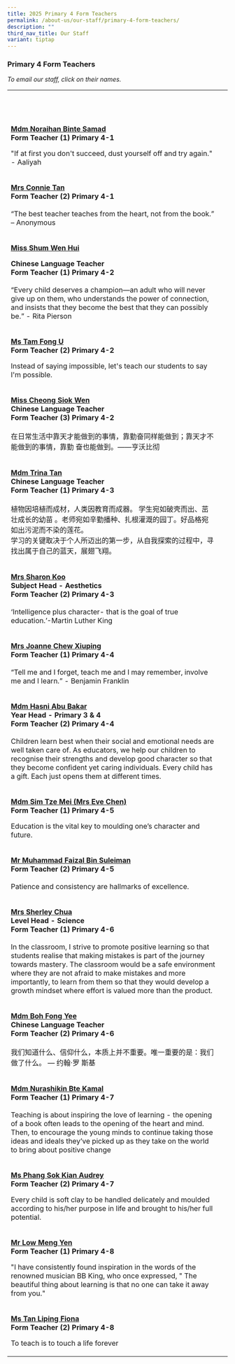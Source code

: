 ```yaml
---
title: 2025 Primary 4 Form Teachers
permalink: /about-us/our-staff/primary-4-form-teachers/
description: ""
third_nav_title: Our Staff
variant: tiptap
---
```

<h3>Primary 4 Form Teachers</h3>
<p><em>To email our staff, click on their names.</em>
</p>
<table style="minWidth: 50px">
<colgroup>
<col>
<col>
</colgroup>
<tbody>
<tr>
<th rowspan="1" colspan="1">
<p>&nbsp;</p>
</th>
<th rowspan="1" colspan="1">
<p>&nbsp;</p>
</th>
</tr>
<tr>
<td rowspan="1" colspan="1">
<p><strong><a href="mailto:noraihan_samad@moe.edu.sg" rel="noopener noreferrer nofollow" target="_blank"><u>Mdm Noraihan Binte Samad</u></a></strong>
<br><strong>Form Teacher (1) Primary 4-1</strong> 
<br>
</p>
<p>"If at first you don't succeed, dust yourself off and try again." - Aaliyah</p>
</td>
<td rowspan="1" colspan="1">
<p>&nbsp;</p>
</td>
</tr>
<tr>
<td rowspan="1" colspan="1">
<p><strong><a href="mailto:ho_yit_chin_connie@moe.edu.sg" rel="noopener noreferrer nofollow" target="_blank">Mrs Connie Tan</a></strong>
<br><strong>Form Teacher (2) Primary 4-1</strong> 
<br>
<br>“The best teacher teaches from the heart, not from the book.” – Anonymous</p>
</td>
<td rowspan="1" colspan="1">
<p>&nbsp;</p>
</td>
</tr>
<tr>
<td rowspan="1" colspan="1">
<p><strong><a href="mailto:shum_wen_hui@moe.edu.sg" rel="noopener noreferrer nofollow" target="_blank">Miss Shum Wen Hui</a></strong> 
</p>
<p><strong>Chinese Language Teacher</strong>
<br><strong>Form Teacher (1) Primary 4-2</strong> 
<br>
<br>“Every child deserves a champion—an adult who will never give up on them,
who understands the power of connection, and insists that they become the
best that they can possibly be.” - Rita Pierson</p>
</td>
<td rowspan="1" colspan="1">
<p>&nbsp;</p>
</td>
</tr>
<tr>
<td rowspan="1" colspan="1">
<p><strong><a href="mailto:tam_fong_u@moe.edu.sg" rel="noopener nofollow" target="_blank">Ms Tam Fong U</a></strong>
<br><strong>Form Teacher (2) Primary 4-2</strong>
</p>
<p></p>
<p>Instead of saying impossible, let's teach our students to say I'm possible.</p>
</td>
<td rowspan="1" colspan="1">
<p>&nbsp;</p>
</td>
</tr>
<tr>
<td rowspan="1" colspan="1">
<p><strong><a href="mailto:cheong_siok_wen@moe.edu.sg" rel="noopener noreferrer nofollow" target="_blank">Miss Cheong Siok Wen</a></strong> 
<br><strong>Chinese Language Teacher<br>Form Teacher (3) Primary 4-2</strong> 
<br>
<br>在日常生活中靠天才能做到的事情，靠勤奋同样能做到；靠天才不能做到的事情，靠勤 奋也能做到。——亨沃比彻</p>
</td>
<td rowspan="1" colspan="1">
<p>&nbsp;</p>
</td>
</tr>
<tr>
<td rowspan="1" colspan="1">
<p><strong><a href="mailto:tan_chiao_sze_trina@moe.edu.sg" rel="noopener noreferrer nofollow" target="_blank">Mdm Trina Tan </a></strong>
<br><strong>Chinese Language Teacher<br>Form Teacher (1) Primary 4-3</strong> 
<br>
<br>植物因培植而成材，人类因教育而成器。 学生宛如破壳而出、茁壮成长的幼苗 。老师宛如辛勤播种、扎根灌溉的园丁。好品格宛如出污泥而不染的莲花。
<br>学习的关键取决于个人所迈出的第一步，从自我探索的过程中，寻找出属于自己的蓝天，展翅飞翔。</p>
</td>
<td rowspan="1" colspan="1">
<p>&nbsp;</p>
</td>
</tr>
<tr>
<td rowspan="1" colspan="1">
<p><strong><a href="mailto:sharon_loh_weng_lye@moe.edu.sg" rel="noopener noreferrer nofollow" target="_blank">Mrs Sharon Koo</a></strong> 
<br><strong>Subject Head - Aesthetics<br>Form Teacher (2) Primary 4-3</strong> 
<br>
<br>‘Intelligence plus character- that is the goal of true education.’-Martin
Luther King</p>
</td>
<td rowspan="1" colspan="1">
<p>&nbsp;</p>
</td>
</tr>
<tr>
<td rowspan="1" colspan="1">
<p><strong><a href="mailto:lim_xiuping_joanne@moe.edu.sg" rel="noopener noreferrer nofollow" target="_blank">Mrs Joanne Chew Xiuping</a></strong> 
<br><strong>Form Teacher (1) Primary 4-4</strong> 
<br>
<br>“Tell me and I forget, teach me and I may remember, involve me and I learn.”
- Benjamin Franklin</p>
</td>
<td rowspan="1" colspan="1">
<p>&nbsp;</p>
</td>
</tr>
<tr>
<td rowspan="1" colspan="1">
<p><strong><a href="mailto:hasni_abu_bakar@moe.edu.sg" rel="noopener noreferrer nofollow" target="_blank">Mdm Hasni Abu Bakar</a></strong> 
<br><strong>Year Head - Primary 3 &amp; 4<br>Form Teacher (2) Primary 4-4</strong> 
<br>
<br>Children learn best when their social and emotional needs are well taken
care of. As educators, we help our children to recognise their strengths
and develop good character so that they become confident yet caring individuals.
Every child has a gift. Each just opens them at different times.</p>
</td>
<td rowspan="1" colspan="1">
<p>&nbsp;</p>
</td>
</tr>
<tr>
<td rowspan="1" colspan="1">
<p><strong><a href="mailto:sim_tze_mei@moe.edu.sg" rel="noopener noreferrer nofollow" target="_blank">Mdm Sim Tze Mei (Mrs Eve Chen)</a></strong>
<br><strong>Form Teacher (1) Primary 4-5</strong> 
<br>
</p>
<p>Education is the vital key to moulding one’s character and future.</p>
</td>
<td rowspan="1" colspan="1">
<p>&nbsp;</p>
</td>
</tr>
<tr>
<td rowspan="1" colspan="1">
<p><strong><a href="mailto:muhammad_faizal_suleiman@moe.edu.sg" rel="noopener noreferrer nofollow" target="_blank">Mr Muhammad Faizal Bin Suleiman</a></strong> 
<br><strong>Form Teacher (2) Primary 4-5</strong> 
<br>
<br>Patience and consistency are hallmarks of excellence.</p>
</td>
<td rowspan="1" colspan="1">
<p>&nbsp;</p>
</td>
</tr>
<tr>
<td rowspan="1" colspan="1">
<p><strong><a href="mailto:sherley_a@moe.edu.sg" rel="noopener noreferrer nofollow" target="_blank">Mrs Sherley Chua</a></strong>
<br><strong>Level Head - Science</strong> 
<br><strong>Form Teacher (1) Primary 4-6</strong> 
<br>
<br>In the classroom, I strive to promote positive learning so that students
realise that making mistakes is part of the journey towards mastery. The
classroom would be a safe environment where they are not afraid to make
mistakes and more importantly, to learn from them so that they would develop
a growth mindset where effort is valued more than the product.</p>
</td>
<td rowspan="1" colspan="1">
<p>&nbsp;</p>
</td>
</tr>
<tr>
<td rowspan="1" colspan="1">
<p><strong><a href="mailto:boh_fong_yeemo_fengyi@moe.edu.sg" rel="noopener noreferrer nofollow" target="_blank">Mdm Boh Fong Yee</a></strong>
<br><strong>Chinese Language Teacher</strong> 
<br><strong>Form Teacher (2) Primary 4-6</strong> 
<br>
<br>我们知道什么、信仰什么，本质上并不重要。唯一重要的是：我们做了什么。 — 约翰·罗 斯基</p>
</td>
<td rowspan="1" colspan="1">
<p>&nbsp;</p>
</td>
</tr>
<tr>
<td rowspan="1" colspan="1">
<p><strong><a href="mailto:nurashikin_kamal@moe.edu.sg" rel="noopener noreferrer nofollow" target="_blank">Mdm Nurashikin Bte Kamal</a></strong> 
<br><strong>Form Teacher (1) Primary 4-7</strong> 
<br>
<br>Teaching is about inspiring the love of learning - the opening of a book
often leads to the opening of the heart and mind. Then, to encourage the
young minds to continue taking those ideas and ideals they’ve picked up
as they take on the world to bring about positive change</p>
</td>
<td rowspan="1" colspan="1">
<p>&nbsp;</p>
</td>
</tr>
<tr>
<td rowspan="1" colspan="1">
<p><strong><a href="mailto:audrey_phang@moe.edu.sg" rel="noopener noreferrer nofollow" target="_blank">Ms Phang Sok Kian Audrey</a></strong> 
<br><strong>Form Teacher (2) Primary 4-7</strong>
</p>
<p></p>
<p>Every child is soft clay to be handled delicately and moulded according
to his/her purpose in life and brought to his/her full potential.</p>
</td>
<td rowspan="1" colspan="1">
<p>&nbsp;</p>
</td>
</tr>
<tr>
<td rowspan="1" colspan="1">
<p><strong><a href="mailto:Low_Meng_Yen@moe.edu.sg" rel="noopener noreferrer nofollow" target="_blank">Mr Low Meng Yen</a></strong>
<br><strong>Form Teacher (1) Primary 4-8</strong>
</p>
<p>"I have consistently found inspiration in the words of the renowned musician
BB King, who once expressed, " The beautiful thing about learning is that
no one can take it away from you."</p>
</td>
<td rowspan="1" colspan="1">
<p>&nbsp;</p>
</td>
</tr>
<tr>
<td rowspan="1" colspan="1">
<p><strong><a href="mailto:tan_liping_fiona@moe.edu.sg" rel="noopener nofollow" target="_blank">Ms Tan Liping Fiona</a></strong>
<br><strong>Form Teacher (2) Primary 4-8</strong>
</p>
<p></p>
<p>To teach is to touch a life forever</p>
</td>
<td rowspan="1" colspan="1">
<p>&nbsp;</p>
</td>
</tr>
</tbody>
</table>
<p>&nbsp;</p>